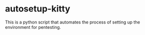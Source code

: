 # autosetup-kitty
This is a python script that automates the process of setting up the environment for pentesting.
